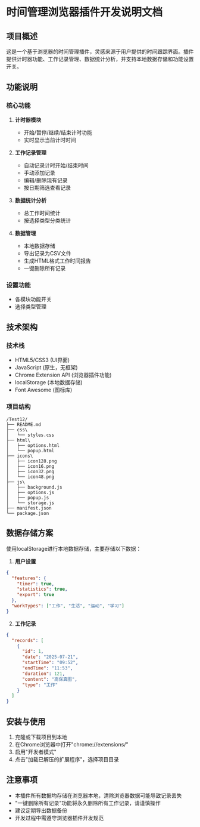 # 时间管理浏览器插件开发说明文档

## 项目概述
这是一个基于浏览器的时间管理插件，灵感来源于用户提供的时间跟踪界面。插件提供计时器功能、工作记录管理、数据统计分析，并支持本地数据存储和功能设置开关。

## 功能说明
### 核心功能
1. **计时器模块**
   - 开始/暂停/继续/结束计时功能
   - 实时显示当前计时时间

2. **工作记录管理**
   - 自动记录计时开始/结束时间
   - 手动添加记录
   - 编辑/删除现有记录
   - 按日期筛选查看记录

3. **数据统计分析**
   - 总工作时间统计
   - 按选择类型分类统计

4. **数据管理**
   - 本地数据存储
   - 导出记录为CSV文件
   - 生成HTML格式工作时间报告
   - 一键删除所有记录

### 设置功能
- 各模块功能开关
- 选择类型管理

## 技术架构
### 技术栈
- HTML5/CSS3 (UI界面)
- JavaScript (原生，无框架)
- Chrome Extension API (浏览器插件功能)
- localStorage (本地数据存储)
- Font Awesome (图标库)

### 项目结构
```
/Test12/
├── README.md
├── css\
│   └── styles.css
├── html\
│   ├── options.html
│   └── popup.html
├── icons\
│   ├── icon128.png
│   ├── icon16.png
│   ├── icon32.png
│   └── icon48.png
├── js\
│   ├── background.js
│   ├── options.js
│   ├── popup.js
│   └── storage.js
├── manifest.json
└── package.json
```

## 数据存储方案
使用localStorage进行本地数据存储，主要存储以下数据：

1. **用户设置**
```json
{
  "features": {
    "timer": true,
    "statistics": true,
    "export": true
  },
  "workTypes": ["工作", "生活", "运动", "学习"]
}
```

2. **工作记录**
```json
{
  "records": [
    {
      "id": 1,
      "date": "2025-07-21",
      "startTime": "09:52",
      "endTime": "11:53",
      "duration": 121,
      "content": "高保真图",
      "type": "工作"
    }
  ]
}
```

## 安装与使用
1. 克隆或下载项目到本地
2. 在Chrome浏览器中打开"chrome://extensions/"
3. 启用"开发者模式"
4. 点击"加载已解压的扩展程序"，选择项目目录

## 注意事项
- 本插件所有数据均存储在浏览器本地，清除浏览器数据可能导致记录丢失
- "一键删除所有记录"功能将永久删除所有工作记录，请谨慎操作
- 建议定期导出数据备份
- 开发过程中需遵守浏览器插件开发规范